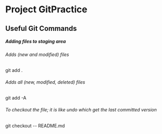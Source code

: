 # Project GitPractice

## Useful Git Commands

##### Adding files to staging area

###### Adds (new and modified) files
git add .

###### Adds all (new, modified, deleted) files
git add -A
###### To checkout the file; it is like undo which get the last committed version
git checkout -- README.md
